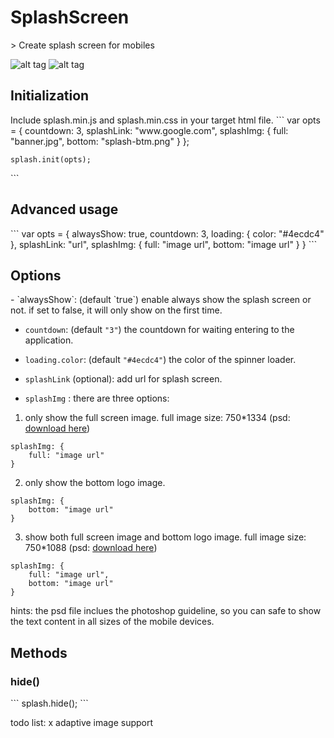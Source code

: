 <h1>SplashScreen</h1>
> Create splash screen for mobiles

![alt tag](http://i.imgur.com/77Dultq.gif)
![alt tag](http://i.imgur.com/7x3e6Hb.gif)

<h2>Initialization</h2>
Include splash.min.js and splash.min.css in your target html file.
```
<head>
<link rel="stylesheet" href="dist/splash.min.css">
</head>
<body>
    <script type="text/javascript" src="splash.min.js"></script>
    var opts = {
        countdown: 3,
        splashLink: "www.google.com",
        splashImg: {
            full: "banner.jpg",
            bottom: "splash-btm.png"
        }
    };

    splash.init(opts);
</body>
```

<h2>Advanced usage</h2>
```
var opts = {
    alwaysShow: true,
    countdown: 3, 
    loading: {
        color: "#4ecdc4"
    },
    splashLink: "url",
    splashImg: {
        full: "image url",
        bottom: "image url"
    }
} 
```

<h2>Options</h2>
- `alwaysShow`: (default `true`) enable always show the splash screen or not. if set to false, it will only show on the first time.

- `countdown`: (default `"3"`) the countdown for waiting entering to the application.

- `loading.color`: (default `"#4ecdc4"`) the color of the spinner loader.

- `splashLink` (optional): add url for splash screen.

- `splashImg` :
there are three options:

1) only show the full screen image.
full image size: 750*1334 (psd: <a href="http://s000.tinyupload.com/?file_id=58977320733006594611">download here</a>)
```
splashImg: {
    full: "image url"
}
```

2) only show the bottom logo image.
```
splashImg: {
    bottom: "image url"
}
```

3) show both full screen image and bottom logo image.
full image size: 750*1088 (psd: <a href="http://s000.tinyupload.com/?file_id=00997650305977833453">download here</a>)
```
splashImg: {
    full: "image url",
    bottom: "image url"
}
```

hints: the psd file inclues the photoshop guideline, so you can safe to show the text content in all sizes of the mobile devices.

<h2>Methods</h2>
<h3>hide()</h3>
```
splash.hide();
```

todo list:
x adaptive image support


